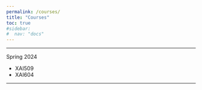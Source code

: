 ```yaml
---
permalink: /courses/
title: "Courses"
toc: true
#sidebar:
#  nav: "docs"
---
```


---
Spring 2024

 - XAI509
 - XAI604

---
